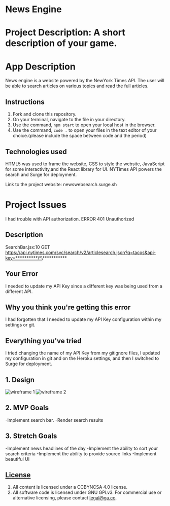 # News Engine

# Project Description: A short description of your game.

# App Description

News engine is a website powered by the NewYork Times API. The user will be able to search articles on various topics and read the full articles.

## Instructions

1. Fork and clone this repository.
2. On your terminal, navigate to the file in your directory.
3. Use the command, `npm start` to open your local host in the browser.
4. Use the command, `code .` to open your files in the text editor of your choice.(please include the space between code and the period)

## Technologies used

HTML5 was used to frame the website, CSS to style the website, JavaScript for some interactivity,and the React library for UI. NYTimes API powers the search and Surge for deployment.

Link to the project website: newswebsearch.surge.sh

# Project Issues

I had trouble with API authorization. ERROR 401 Unauthorized

## Description

SearchBar.jsx:10 GET https://api.nytimes.com/svc/search/v2/articlesearch.json?q=tacos&api-key=**********\*\***********

## Your Error

I needed to update my API Key since a different key was being used from a different API.

## Why you think you're getting this error

I had forgotten that I needed to update my API Key configuration within my settings or git.

## Everything you've tried

I tried changing the name of my API Key from my gitignore files, I updated my configuration in git and on the Heroku settings, and then I switched to Surge for deployment.

## 1. Design

![wireframe 1](https://i.postimg.cc/7hy6cvj2/Screen-Shot-2021-01-20-at-5-28-45-PM.png)
![wireframe 2](https://i.postimg.cc/ZRbsL05B/Screen-Shot-2021-01-20-at-5-38-59-PM.png)

## 2. MVP Goals

-Implement search bar.
-Render search results

## 3. Stretch Goals

-Implement news headlines of the day
-Implement the ability to sort your search criteria
-Implement the ability to provide source links
-Implement beautiful UI

## [License](LICENSE)

1.  All content is licensed under a CC­BY­NC­SA 4.0 license.
1.  All software code is licensed under GNU GPLv3. For commercial use or
    alternative licensing, please contact legal@ga.co.
